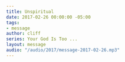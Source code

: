 ```yaml
---
title: Unspiritual
date: 2017-02-26 00:00:00 -05:00
tags:
- message
author: cliff
series: Your God Is Too ...
layout: message
audio: "/audio/2017/message-2017-02-26.mp3"
---
```


